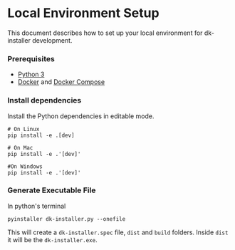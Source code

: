 # Local Environment Setup

This document describes how to set up your local environment for dk-installer development.

### Prerequisites

- [Python 3](https://www.python.org/downloads/)
- [Docker](https://docs.docker.com/get-docker/) and [Docker Compose](https://docs.docker.com/compose/install/)


### Install dependencies

Install the Python dependencies in editable mode.
```shell
# On Linux
pip install -e .[dev]

# On Mac
pip install -e .'[dev]'

#On Windows
pip install -e .'[dev]'
```


### Generate Executable File

In python's terminal
```
pyinstaller dk-installer.py --onefile
```
This will create a ```dk-installer.spec``` file, ```dist``` and ```build``` folders. Inside ```dist``` it will be the ```dk-installer.exe```.